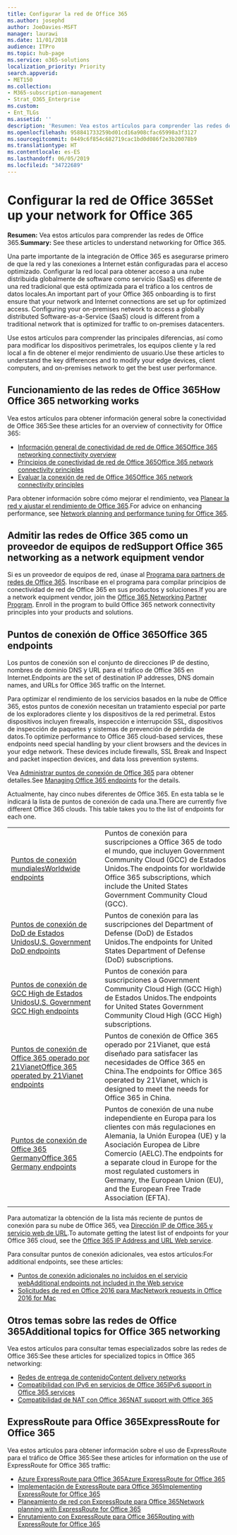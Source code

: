 ```yaml
---
title: Configurar la red de Office 365
ms.author: josephd
author: JoeDavies-MSFT
manager: laurawi
ms.date: 11/01/2018
audience: ITPro
ms.topic: hub-page
ms.service: o365-solutions
localization_priority: Priority
search.appverid:
- MET150
ms.collection:
- M365-subscription-management
- Strat_O365_Enterprise
ms.custom:
- Ent_TLGs
ms.assetid: ''
description: 'Resumen: Vea estos artículos para comprender las redes de Office 365.'
ms.openlocfilehash: 958841733259bd01cd16a908cfac65998a3f3127
ms.sourcegitcommit: 0449c6f854c682719cac1bd0d086f2e3b20078b9
ms.translationtype: HT
ms.contentlocale: es-ES
ms.lasthandoff: 06/05/2019
ms.locfileid: "34722689"
---
```

# <a name="set-up-your-network-for-office-365"></a><span data-ttu-id="27aaf-103">Configurar la red de Office 365</span><span class="sxs-lookup"><span data-stu-id="27aaf-103">Set up your network for Office 365</span></span>

<span data-ttu-id="27aaf-104">**Resumen:** Vea estos artículos para comprender las redes de Office 365.</span><span class="sxs-lookup"><span data-stu-id="27aaf-104">**Summary:** See these articles to understand networking for Office 365.</span></span>
  
<span data-ttu-id="27aaf-p101">Una parte importante de la integración de Office 365 es asegurarse primero de que la red y las conexiones a Internet están configuradas para el acceso optimizado. Configurar la red local para obtener acceso a una nube distribuida globalmente de software como servicio (SaaS) es diferente de una red tradicional que está optimizada para el tráfico a los centros de datos locales.</span><span class="sxs-lookup"><span data-stu-id="27aaf-p101">An important part of your Office 365 onboarding is to first ensure that your network and Internet connections are set up for optimized access. Configuring your on-premises network to access a globally distributed Software-as-a-Service (SaaS) cloud is different from a traditional network that is optimized for traffic to on-premises datacenters.</span></span> 

<span data-ttu-id="27aaf-107">Use estos artículos para comprender las principales diferencias, así como para modificar los dispositivos perimetrales, los equipos cliente y la red local a fin de obtener el mejor rendimiento de usuario.</span><span class="sxs-lookup"><span data-stu-id="27aaf-107">Use these articles to understand the key differences and to modify your  edge devices, client computers, and on-premises network to get the best user performance.</span></span>

## <a name="how-office-365-networking-works"></a><span data-ttu-id="27aaf-108">Funcionamiento de las redes de Office 365</span><span class="sxs-lookup"><span data-stu-id="27aaf-108">How Office 365 networking works</span></span>

<span data-ttu-id="27aaf-109">Vea estos artículos para obtener información general sobre la conectividad de Office 365:</span><span class="sxs-lookup"><span data-stu-id="27aaf-109">See these articles for an overview of connectivity for Office 365:</span></span>

- [<span data-ttu-id="27aaf-110">Información general de conectividad de red de Office 365</span><span class="sxs-lookup"><span data-stu-id="27aaf-110">Office 365 networking connectivity overview</span></span>](office-365-networking-overview.md)
- [<span data-ttu-id="27aaf-111">Principios de conectividad de red de Office 365</span><span class="sxs-lookup"><span data-stu-id="27aaf-111">Office 365 network connectivity principles</span></span>](office-365-network-connectivity-principles.md)
- [<span data-ttu-id="27aaf-112">Evaluar la conexión de red de Office 365</span><span class="sxs-lookup"><span data-stu-id="27aaf-112">Office 365 network connectivity principles</span></span>](assessing-network-connectivity.md)

<span data-ttu-id="27aaf-113">Para obtener información sobre cómo mejorar el rendimiento, vea [Planear la red y ajustar el rendimiento de Office 365](network-planning-and-performance.md).</span><span class="sxs-lookup"><span data-stu-id="27aaf-113">For advice on enhancing performance, see [Network planning and performance tuning for Office 365](network-planning-and-performance.md).</span></span>

## <a name="support-office-365-networking-as-a-network-equipment-vendor"></a><span data-ttu-id="27aaf-114">Admitir las redes de Office 365 como un proveedor de equipos de red</span><span class="sxs-lookup"><span data-stu-id="27aaf-114">Support Office 365 networking as a network equipment vendor</span></span>

<span data-ttu-id="27aaf-p102">Si es un proveedor de equipos de red, únase al [Programa para partners de redes de Office 365](office-365-networking-partner-program.md). Inscríbase en el programa para compilar principios de conectividad de red de Office 365 en sus productos y soluciones.</span><span class="sxs-lookup"><span data-stu-id="27aaf-p102">If you are a network equipment vendor, join the [Office 365 Networking Partner Program](office-365-networking-partner-program.md). Enroll in the program to build Office 365 network connectivity principles into your products and solutions.</span></span> 

## <a name="office-365-endpoints"></a><span data-ttu-id="27aaf-117">Puntos de conexión de Office 365</span><span class="sxs-lookup"><span data-stu-id="27aaf-117">Office 365 endpoints</span></span>

<span data-ttu-id="27aaf-118">Los puntos de conexión son el conjunto de direcciones IP de destino, nombres de dominio DNS y URL para el tráfico de Office 365 en Internet.</span><span class="sxs-lookup"><span data-stu-id="27aaf-118">Endpoints are the set of destination IP addresses, DNS domain names, and URLs for Office 365 traffic on the Internet.</span></span> 

<span data-ttu-id="27aaf-p103">Para optimizar el rendimiento de los servicios basados en la nube de Office 365, estos puntos de conexión necesitan un tratamiento especial por parte de los exploradores cliente y los dispositivos de la red perimetral. Estos dispositivos incluyen firewalls, inspección e interrupción SSL, dispositivos de inspección de paquetes y sistemas de prevención de pérdida de datos.</span><span class="sxs-lookup"><span data-stu-id="27aaf-p103">To optimize performance to Office 365 cloud-based services, these endpoints need special handling by your client browsers and the devices in your edge network. These devices include firewalls, SSL Break and Inspect and packet inspection devices, and data loss prevention systems.</span></span>

<span data-ttu-id="27aaf-121">Vea [Administrar puntos de conexión de Office 365](managing-office-365-endpoints.md) para obtener detalles.</span><span class="sxs-lookup"><span data-stu-id="27aaf-121">See [Managing Office 365 endpoints](managing-office-365-endpoints.md) for the details.</span></span>

<span data-ttu-id="27aaf-p104">Actualmente, hay cinco nubes diferentes de Office 365. En esta tabla se le indicará la lista de puntos de conexión de cada una.</span><span class="sxs-lookup"><span data-stu-id="27aaf-p104">There are currently five different Office 365 clouds. This table takes you to the list of endpoints for each one.</span></span>

|||
|:-------|:-----|
| [<span data-ttu-id="27aaf-124">Puntos de conexión mundiales</span><span class="sxs-lookup"><span data-stu-id="27aaf-124">Worldwide endpoints</span></span>](urls-and-ip-address-ranges.md) | <span data-ttu-id="27aaf-125">Puntos de conexión para suscripciones a Office 365 de todo el mundo, que incluyen Government Community Cloud (GCC) de Estados Unidos.</span><span class="sxs-lookup"><span data-stu-id="27aaf-125">The endpoints for worldwide Office 365 subscriptions, which include the United States Government Community Cloud (GCC).</span></span> |
| [<span data-ttu-id="27aaf-126">Puntos de conexión de DoD de Estados Unidos</span><span class="sxs-lookup"><span data-stu-id="27aaf-126">U.S. Government DoD endpoints</span></span>](office-365-u-s-government-dod-endpoints.md) | <span data-ttu-id="27aaf-127">Puntos de conexión para las suscripciones del Department of Defense (DoD) de Estados Unidos.</span><span class="sxs-lookup"><span data-stu-id="27aaf-127">The endpoints for United States Department of Defense (DoD) subscriptions.</span></span> |
| [<span data-ttu-id="27aaf-128">Puntos de conexión de GCC High de Estados Unidos</span><span class="sxs-lookup"><span data-stu-id="27aaf-128">U.S. Government GCC High endpoints</span></span>](office-365-u-s-government-gcc-high-endpoints.md) | <span data-ttu-id="27aaf-129">Puntos de conexión para suscripciones a Government Community Cloud High (GCC High) de Estados Unidos.</span><span class="sxs-lookup"><span data-stu-id="27aaf-129">The endpoints for United States Government Community Cloud High (GCC High) subscriptions.</span></span> |
| [<span data-ttu-id="27aaf-130">Puntos de conexión de Office 365 operado por 21Vianet</span><span class="sxs-lookup"><span data-stu-id="27aaf-130">Office 365 operated by 21Vianet endpoints</span></span>](urls-and-ip-address-ranges-21vianet.md) | <span data-ttu-id="27aaf-131">Puntos de conexión de Office 365 operado por 21Vianet, que está diseñado para satisfacer las necesidades de Office 365 en China.</span><span class="sxs-lookup"><span data-stu-id="27aaf-131">The endpoints for Office 365 operated by 21Vianet, which is designed to meet the needs for Office 365 in China.</span></span> |
| [<span data-ttu-id="27aaf-132">Puntos de conexión de Office 365 Germany</span><span class="sxs-lookup"><span data-stu-id="27aaf-132">Office 365 Germany endpoints</span></span>](office-365-germany-endpoints.md) | <span data-ttu-id="27aaf-133">Puntos de conexión de una nube independiente en Europa para los clientes con más regulaciones en Alemania, la Unión Europea (UE) y la Asociación Europea de Libre Comercio (AELC).</span><span class="sxs-lookup"><span data-stu-id="27aaf-133">The endpoints for a separate cloud in Europe for the most regulated customers in Germany, the European Union (EU), and the European Free Trade Association (EFTA).</span></span> |
|||

<span data-ttu-id="27aaf-134">Para automatizar la obtención de la lista más reciente de puntos de conexión para su nube de Office 365, vea [Dirección IP de Office 365 y servicio web de URL](office-365-ip-web-service.md).</span><span class="sxs-lookup"><span data-stu-id="27aaf-134">To automate getting the latest list of endpoints for your Office 365 cloud, see the [Office 365 IP Address and URL Web service](office-365-ip-web-service.md).</span></span>

<span data-ttu-id="27aaf-135">Para consultar puntos de conexión adicionales, vea estos artículos:</span><span class="sxs-lookup"><span data-stu-id="27aaf-135">For additional endpoints, see these articles:</span></span>

- [<span data-ttu-id="27aaf-136">Puntos de conexión adicionales no incluidos en el servicio web</span><span class="sxs-lookup"><span data-stu-id="27aaf-136">Additional endpoints not included in the Web service</span></span>](additional-office365-ip-addresses-and-urls.md)
- [<span data-ttu-id="27aaf-137">Solicitudes de red en Office 2016 para Mac</span><span class="sxs-lookup"><span data-stu-id="27aaf-137">Network requests in Office 2016 for Mac</span></span>](network-requests-in-office-2016-for-mac.md)


## <a name="additional-topics-for-office-365-networking"></a><span data-ttu-id="27aaf-138">Otros temas sobre las redes de Office 365</span><span class="sxs-lookup"><span data-stu-id="27aaf-138">Additional topics for Office 365 networking</span></span>

<span data-ttu-id="27aaf-139">Vea estos artículos para consultar temas especializados sobre las redes de Office 365:</span><span class="sxs-lookup"><span data-stu-id="27aaf-139">See these articles for specialized topics in Office 365 networking:</span></span>

- [<span data-ttu-id="27aaf-140">Redes de entrega de contenido</span><span class="sxs-lookup"><span data-stu-id="27aaf-140">Content delivery networks</span></span>](content-delivery-networks.md)
- [<span data-ttu-id="27aaf-141">Compatibilidad con IPv6 en servicios de Office 365</span><span class="sxs-lookup"><span data-stu-id="27aaf-141">IPv6 support in Office 365 services</span></span>](ipv6-support.md)
- [<span data-ttu-id="27aaf-142">Compatibilidad de NAT con Office 365</span><span class="sxs-lookup"><span data-stu-id="27aaf-142">NAT support with Office 365</span></span>](nat-support-with-office-365.md)

## <a name="expressroute-for-office-365"></a><span data-ttu-id="27aaf-143">ExpressRoute para Office 365</span><span class="sxs-lookup"><span data-stu-id="27aaf-143">ExpressRoute for Office 365</span></span>

<span data-ttu-id="27aaf-144">Vea estos artículos para obtener información sobre el uso de ExpressRoute para el tráfico de Office 365:</span><span class="sxs-lookup"><span data-stu-id="27aaf-144">See these articles for information on the use of ExpressRoute for Office 365 traffic:</span></span>

- [<span data-ttu-id="27aaf-145">Azure ExpressRoute para Office 365</span><span class="sxs-lookup"><span data-stu-id="27aaf-145">Azure ExpressRoute for Office 365</span></span>](azure-expressroute.md)
- [<span data-ttu-id="27aaf-146">Implementación de ExpressRoute para Office 365</span><span class="sxs-lookup"><span data-stu-id="27aaf-146">Implementing ExpressRoute for Office 365</span></span>](implementing-expressroute.md)
- [<span data-ttu-id="27aaf-147">Planeamiento de red con ExpressRoute para Office 365</span><span class="sxs-lookup"><span data-stu-id="27aaf-147">Network planning with ExpressRoute for Office 365</span></span>](network-planning-with-expressroute.md)
- [<span data-ttu-id="27aaf-148">Enrutamiento con ExpressRoute para Office 365</span><span class="sxs-lookup"><span data-stu-id="27aaf-148">Routing with ExpressRoute for Office 365</span></span>](routing-with-expressroute.md)
